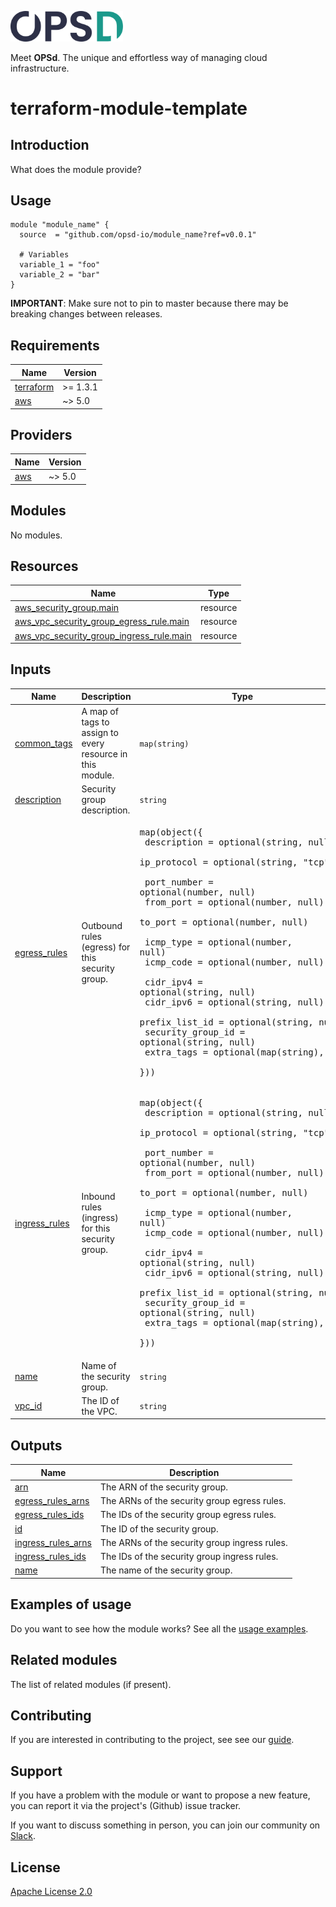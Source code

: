 <a href="https://www.opsd.io" target="_blank"><img alt="OPSd" src=".github/img/OPSD_logo.svg" width="180px"></a>

Meet **OPSd**. The unique and effortless way of managing cloud infrastructure.

# terraform-module-template

## Introduction

What does the module provide?

## Usage

```hcl
module "module_name" {
  source  = "github.com/opsd-io/module_name?ref=v0.0.1"

  # Variables
  variable_1 = "foo"
  variable_2 = "bar"
}
```

**IMPORTANT**: Make sure not to pin to master because there may be breaking changes between releases.

<!-- BEGIN_TF_DOCS -->
## Requirements

| Name | Version |
|------|---------|
| <a name="requirement_terraform"></a> [terraform](#requirement\_terraform) | >= 1.3.1 |
| <a name="requirement_aws"></a> [aws](#requirement\_aws) | ~> 5.0 |

## Providers

| Name | Version |
|------|---------|
| <a name="provider_aws"></a> [aws](#provider\_aws) | ~> 5.0 |

## Modules

No modules.

## Resources

| Name | Type |
|------|------|
| [aws_security_group.main](https://registry.terraform.io/providers/hashicorp/aws/latest/docs/resources/security_group) | resource |
| [aws_vpc_security_group_egress_rule.main](https://registry.terraform.io/providers/hashicorp/aws/latest/docs/resources/vpc_security_group_egress_rule) | resource |
| [aws_vpc_security_group_ingress_rule.main](https://registry.terraform.io/providers/hashicorp/aws/latest/docs/resources/vpc_security_group_ingress_rule) | resource |

## Inputs

| Name | Description | Type | Default | Required |
|------|-------------|------|---------|:--------:|
| <a name="input_common_tags"></a> [common\_tags](#input\_common\_tags) | A map of tags to assign to every resource in this module. | `map(string)` | `{}` | no |
| <a name="input_description"></a> [description](#input\_description) | Security group description. | `string` | `null` | no |
| <a name="input_egress_rules"></a> [egress\_rules](#input\_egress\_rules) | Outbound rules (egress) for this security group. | <pre>map(object({<br>    description = optional(string, null)<br>    ip_protocol = optional(string, "tcp")<br><br>    port_number = optional(number, null)<br>    from_port   = optional(number, null)<br>    to_port     = optional(number, null)<br><br>    icmp_type = optional(number, null)<br>    icmp_code = optional(number, null)<br><br>    cidr_ipv4         = optional(string, null)<br>    cidr_ipv6         = optional(string, null)<br>    prefix_list_id    = optional(string, null)<br>    security_group_id = optional(string, null)<br>    extra_tags        = optional(map(string), {})<br>  }))</pre> | `{}` | no |
| <a name="input_ingress_rules"></a> [ingress\_rules](#input\_ingress\_rules) | Inbound rules (ingress) for this security group. | <pre>map(object({<br>    description = optional(string, null)<br>    ip_protocol = optional(string, "tcp")<br><br>    port_number = optional(number, null)<br>    from_port   = optional(number, null)<br>    to_port     = optional(number, null)<br><br>    icmp_type = optional(number, null)<br>    icmp_code = optional(number, null)<br><br>    cidr_ipv4         = optional(string, null)<br>    cidr_ipv6         = optional(string, null)<br>    prefix_list_id    = optional(string, null)<br>    security_group_id = optional(string, null)<br>    extra_tags        = optional(map(string), {})<br>  }))</pre> | `{}` | no |
| <a name="input_name"></a> [name](#input\_name) | Name of the security group. | `string` | `null` | no |
| <a name="input_vpc_id"></a> [vpc\_id](#input\_vpc\_id) | The ID of the VPC. | `string` | n/a | yes |

## Outputs

| Name | Description |
|------|-------------|
| <a name="output_arn"></a> [arn](#output\_arn) | The ARN of the security group. |
| <a name="output_egress_rules_arns"></a> [egress\_rules\_arns](#output\_egress\_rules\_arns) | The ARNs of the security group egress rules. |
| <a name="output_egress_rules_ids"></a> [egress\_rules\_ids](#output\_egress\_rules\_ids) | The IDs of the security group egress rules. |
| <a name="output_id"></a> [id](#output\_id) | The ID of the security group. |
| <a name="output_ingress_rules_arns"></a> [ingress\_rules\_arns](#output\_ingress\_rules\_arns) | The ARNs of the security group ingress rules. |
| <a name="output_ingress_rules_ids"></a> [ingress\_rules\_ids](#output\_ingress\_rules\_ids) | The IDs of the security group ingress rules. |
| <a name="output_name"></a> [name](#output\_name) | The name of the security group. |
<!-- END_TF_DOCS -->

## Examples of usage

Do you want to see how the module works? See all the [usage examples](examples).

## Related modules

The list of related modules (if present).

## Contributing

If you are interested in contributing to the project, see see our [guide](https://github.com/opsd-io/contribution).

## Support

If you have a problem with the module or want to propose a new feature, you can report it via the project's (Github) issue tracker.

If you want to discuss something in person, you can join our community on [Slack](https://join.slack.com/t/opsd-community/signup).

## License

[Apache License 2.0](LICENSE)
